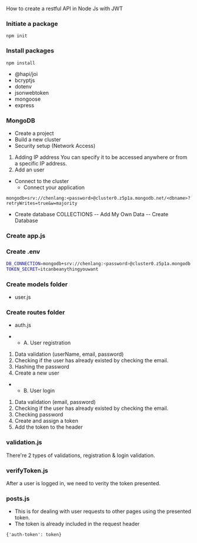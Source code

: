 How to create a restful API in Node Js with JWT

### Initiate a package
```shell
npm init 
```
### Install packages 
```shell
npm install 
```
- @hapi/joi
- bcryptjs
- dotenv
- jsonwebtoken
- mongoose 
- express 

### MongoDB 
- Create a project 
- Build a new cluster 
- Security setup (Network Access)
1. Adding IP address 
You can specify it to be accessed anywhere or from a specific IP address. 
2. Add an user 
- Connect to the cluster
    * Connect your application 

```script
mongodb+srv://chenlang:<password>@cluster0.z5p1a.mongodb.net/<dbname>?retryWrites=true&w=majority
```
- Create database 
COLLECTIONS -- Add My Own Data -- Create Database 


### Create app.js 

### Create .env 
```bash
DB_CONNECTION=mongodb+srv://chenlang:<password>@cluster0.z5p1a.mongodb.net/<dbname>?retryWrites=true&w=majority
TOKEN_SECRET=itcanbeanythingyouwant
```

### Create models folder
- user.js 

### Create routes folder 
- auth.js 

- * A. User registration 
1. Data validation (userName, email, password)
2. Checking if the user has already existed by checking the email.
3. Hashing the password
4. Create a new user 

- * B. User login 
1. Data validation (email, password)
2. Checking if the user has already existed by checking the email.
3. Checking password 
4. Create and assign a token 
5. Add the token to the header 

### validation.js 
There're 2 types of validations, registration & login validation. 

### verifyToken.js
After a user is logged in, we need to verity the token presented.

### posts.js
- This is for dealing with user requests to other pages using the presented token.
- The token is already included in the request header 
```script
{'auth-token': token}
```









